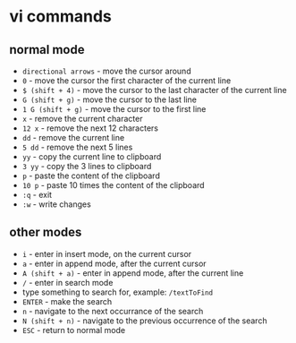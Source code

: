 # vi commands

## normal mode
* `directional arrows` - move the cursor around
* `0` - move the cursor the first character of the current line
* `$ (shift + 4)` - move the cursor to the last character of the current line
* `G (shift + g)` - move the cursor to the last line
* `1 G (shift + g)` - move the cursor to the first line
* `x` - remove the current character
* `12 x` - remove the next 12 characters
* `dd` - remove the current line
* `5 dd` - remove the next 5 lines
* `yy` - copy the current line to clipboard
* `3 yy` - copy the 3 lines to clipboard
* `p` - paste the content of the clipboard
* `10 p` - paste 10 times the content of the clipboard
* `:q` - exit
* `:w` - write changes

## other modes
* `i` - enter in insert mode, on the current cursor
* `a` - enter in append mode, after the current cursor
* `A (shift + a)` - enter in append mode, after the current line
* `/` - enter in search mode
 * type something to search for, example: `/textToFind`
 * `ENTER` - make the search
 * `n` - navigate to the next occurrance of the search
 * `N (shift + n)` - navigate to the previous occurrence of the search
* `ESC` - return to normal mode
